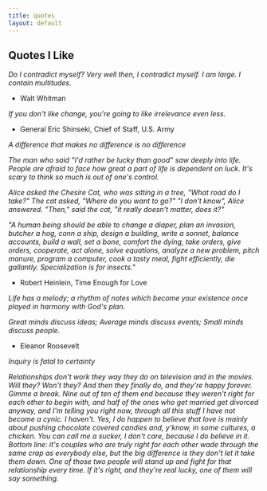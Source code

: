 ```yaml
---
title: quotes
layout: default
---
```


## Quotes I Like

*Do I contradict myself? Very well then, I contradict myself. I am large. I contain multitudes.* 
- Walt Whitman


*If you don't like change, you're going to like irrelevance even less.* 
- General Eric Shinseki, Chief of Staff, U.S. Army

*A difference that makes no difference is no difference*

*The man who said "I'd rather be lucky than good" saw deeply into life. People are afraid to face how great a part of life is dependent on luck. It's scary to think so much is out of one's control.*

*Alice asked the Chesire Cat, who was sitting in a tree, "What road do I take?"
The cat asked, "Where do you want to go?"
"I don't know", Alice answered.
"Then," said the cat, "it really doesn't matter, does it?"*

*"A human being should be able to change a diaper, plan an invasion, butcher a hog, conn a ship, design a building, write a sonnet, balance accounts, build a wall, set a bone, comfort the dying, take orders, give orders, cooperate, act alone, solve equations, analyze a new problem, pitch manure, program a computer, cook a tasty meal, fight efficiently, die gallantly. Specialization is for insects."*
- Robert Heinlein, Time Enough for Love

*Life has a melody; a rhythm of notes which become your existence once played in harmony with God's plan.*

*Great minds discuss ideas;
Average minds discuss events;
Small minds discuss people.*
- Eleanor Roosevelt

*Inquiry is fatal to certainty*

*Relationships don't work they way they do on television and in the movies. Will they? Won't they? And then they finally do, and they're happy forever. Gimme a break. Nine out of ten of them end because they weren't right for each other to begin with, and half of the ones who get married get divorced anyway, and I'm telling you right now, through all this stuff I have not become a cynic. I haven't. Yes, I do happen to believe that love is mainly about pushing chocolate covered candies and, y'know, in some cultures, a chicken. You can call me a sucker, I don't care, because I do believe in it. Bottom line: it's couples who are truly right for each other wade through the same crap as everybody else, but the big difference is they don't let it take them down. One of those two people will stand up and fight for that relationship every time. If it's right, and they're real lucky, one of them will say something.*